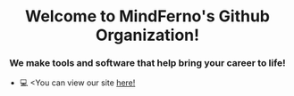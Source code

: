 <div>
  <h1 align="center">Welcome to MindFerno's Github Organization!</h1>
  <h3 align="center">We make tools and software that help bring your career to life!</h3>


  - 💻 <You can view our site <a href="https://mindferno.com">here!</a>

</div>
